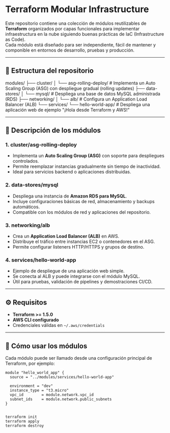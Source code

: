 # Terraform Modular Infrastructure

Este repositorio contiene una colección de módulos reutilizables de **Terraform** organizados por capas funcionales para implementar infraestructura en la nube siguiendo buenas prácticas de IaC (Infrastructure as Code).  
Cada módulo está diseñado para ser independiente, fácil de mantener y componible en entornos de desarrollo, pruebas y producción.

---

## 📁 Estructura del repositorio

modules/
├── cluster/
│ └── asg-rolling-deploy/ # Implementa un Auto Scaling Group (ASG) con despliegue gradual (rolling updates)
├── data-stores/
│ └── mysql/ # Despliega una base de datos MySQL administrada (RDS)
├── networking/
│ └── alb/ # Configura un Application Load Balancer (ALB)
└── services/
└── hello-world-app/ # Despliega una aplicación web de ejemplo "¡Hola desde Terraform y AWS!"


---

## 🚀 Descripción de los módulos

### **1. cluster/asg-rolling-deploy**
- Implementa un **Auto Scaling Group (ASG)** con soporte para despliegues controlados.
- Permite reemplazar instancias gradualmente sin tiempo de inactividad.
- Ideal para servicios backend o aplicaciones distribuidas.

### **2. data-stores/mysql**
- Despliega una instancia de **Amazon RDS para MySQL**.
- Incluye configuraciones básicas de red, almacenamiento y backups automáticos.
- Compatible con los módulos de red y aplicaciones del repositorio.

### **3. networking/alb**
- Crea un **Application Load Balancer (ALB)** en AWS.
- Distribuye el tráfico entre instancias EC2 o contenedores en el ASG.
- Permite configurar listeners HTTP/HTTPS y grupos de destino.

### **4. services/hello-world-app**
- Ejemplo de despliegue de una aplicación web simple.
- Se conecta al ALB y puede integrarse con el módulo MySQL.
- Útil para pruebas, validación de pipelines y demostraciones CI/CD.

---

## ⚙️ Requisitos

- **Terraform >= 1.5.0**
- **AWS CLI configurado**
- Credenciales válidas en `~/.aws/credentials`

---

## 🧩 Cómo usar los módulos

Cada módulo puede ser llamado desde una configuración principal de Terraform, por ejemplo:

```hcl
module "hello_world_app" {
  source = "../modules/services/hello-world-app"

  environment = "dev"
  instance_type = "t3.micro"
  vpc_id        = module.network.vpc_id
  subnet_ids    = module.network.public_subnets
}


terraform init
terraform apply
terraform destroy